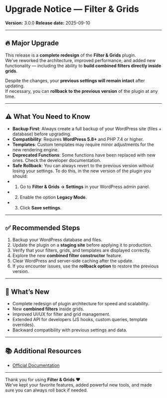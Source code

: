 # Upgrade Notice — Filter & Grids

**Version:** 3.0.0
**Release date:** 2025-09-10


---

## 🔥 Major Upgrade

This release is a **complete redesign** of the **Filter & Grids** plugin.  
We’ve reworked the architecture, improved performance, and added new functionality — including the ability to **build combined filters directly inside grids**.

Despite the changes, your **previous settings will remain intact** after updating.  
If necessary, you can **rollback to the previous version** of the plugin at any time.

---

## ⚠️ What You Need to Know

- **Backup First**: Always create a full backup of your WordPress site (files + database) before upgrading.
- **Compatibility**: Requires **WordPress 5.8+** and PHP 7.4 or higher.
- **Templates**: Custom templates may require minor adjustments for the new rendering engine.
- **Deprecated Functions**: Some functions have been replaced with new ones. Check the developer documentation.
- **Safe Rollback**: You can always revert to the previous version without losing your settings. To do this, in the new version of the plugin you should:
- 1. Go to **Filter & Grids → Settings** in your WordPress admin panel.
- 2. Enable the option **Legacy Mode**.
- 3. Click **Save settings**. 

---

## ✅ Recommended Steps

1. Backup your WordPress database and files.
2. Update the plugin on a **staging site** before applying it to production.
3. Verify that your filters, grids, and templates are displayed correctly.
4. Explore the new **combined filter constructor** feature.
5. Clear WordPress and server-side caching after the update.
6. If you encounter issues, use the **rollback option** to restore the previous version.

---

## 🚀 What’s New

- Complete redesign of plugin architecture for speed and scalability.
- New **combined filters** inside grids.
- Improved UI/UX for filter and grid management.
- Extended API for developers (JS hooks, custom queries, template overrides).
- Backward compatibility with previous settings and data.

---

## 📚 Additional Resources

- [Official Documentation](https://github.com/YMC-22/Filter-Grids/tree/main)

---

Thank you for using **Filter & Grids** ❤️  
We’ve kept your favorite features, added powerful new tools, and made sure you can always roll back if needed.  




